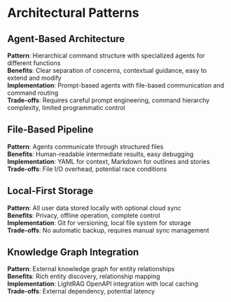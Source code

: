 # Architectural Patterns

## Agent-Based Architecture

**Pattern**: Hierarchical command structure with specialized agents for different functions  
**Benefits**: Clear separation of concerns, contextual guidance, easy to extend and modify  
**Implementation**: Prompt-based agents with file-based communication and command routing  
**Trade-offs**: Requires careful prompt engineering, command hierarchy complexity, limited programmatic control  

## File-Based Pipeline

**Pattern**: Agents communicate through structured files  
**Benefits**: Human-readable intermediate results, easy debugging  
**Implementation**: YAML for context, Markdown for outlines and stories  
**Trade-offs**: File I/O overhead, potential race conditions  

## Local-First Storage

**Pattern**: All user data stored locally with optional cloud sync  
**Benefits**: Privacy, offline operation, complete control  
**Implementation**: Git for versioning, local file system for storage  
**Trade-offs**: No automatic backup, requires manual sync management  

## Knowledge Graph Integration

**Pattern**: External knowledge graph for entity relationships  
**Benefits**: Rich entity discovery, relationship mapping  
**Implementation**: LightRAG OpenAPI integration with local caching  
**Trade-offs**: External dependency, potential latency  

